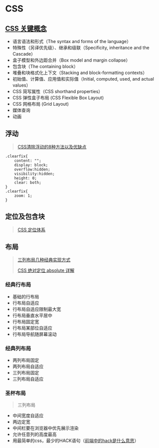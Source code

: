 # CSS

## [CSS 关键概念](https://developer.mozilla.org/zh-CN/docs/Web/CSS)

* 语言语法和形式（The syntax and forms of the language）
* 特殊性（另译优先级）、继承和级联（Specificity, inheritance and the Cascade）
* 盒子模型和外边距合并（Box model and margin collapse）
* 包含块（The containing block）
* 堆叠和块格式化上下文（Stacking and block-formatting contexts）
* 初始值、计算值、应用值和实际值（Initial, computed, used, and actual values）
* CSS 简写属性（CSS shorthand properties）
* CSS 弹性盒子布局 \(CSS Flexible Box Layout\) 
* CSS 网格布局 \(Grid Layout\)
* 媒体查询
* 动画

## 浮动

> [CSS清除浮动的8种方法以及优缺点](https://juejin.im/post/5d6f2b845188250587727971)

```text
.clearfix{
    content: "";
    display: block;
    overflow:hidden;
    visibility:hidden;
    height: 0;
    clear: both;
}
.clearfix{
    zoom: 1;
}
```

## 定位及包含块

> [CSS 定位体系](http://w3help.org/zh-cn/kb/)

## 布局

> [三列布局几种经典实现方式](https://juejin.im/post/5bf666d1518825719f208b37)
>
> [CSS 绝对定位 absolute 详解](https://juejin.im/entry/58b3d54e8d6d810057f599bb)

### 经典行布局

* 基础的行布局
* 行布局自适应
* 行布局自适应限制最大宽
* 行布局垂直水平居中
* 行布局固定宽
* 行布局某部位自适应
* 行布局导航随屏幕滚动

### 经典列布局

* 两列布局固定
* 两列布局自适应
* 三列布局固定
* 三列布局自适应

### 圣杯布局

> 三列布局

* 中间宽度自适应
* 两边定宽
* 中间栏要在浏览器中优先展示渲染
* 允许任意列的高度最高
* 用最简单的css，最少的HACK语句（[前端中的hack是什么意思](https://blog.csdn.net/Clara_G/article/details/87809582)）

